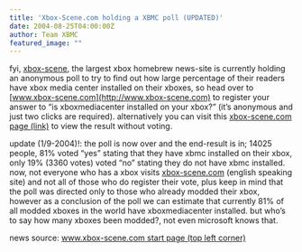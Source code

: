 ```yaml
---
title: 'Xbox-Scene.com holding a XBMC poll (UPDATED)'
date: 2004-08-25T04:00:00Z
author: Team XBMC
featured_image: ""
---
```

fyi, [xbox-scene](http://www.xbox-scene.com), the largest xbox homebrew news-site is currently holding an anonymous poll to try to find out how large percentage of their readers have xbox media center installed on their xboxes, so head over to [www.xbox-scene.com](http://www.xbox-scene.com) to register your answer to “is xboxmediacenter installed on your xbox?” (it’s anonymous and just two clicks are required). alternatively you can visit this [xbox-scene.com page (link)](http://www.xbox-scene.com/index.php?action=results&poll_ident=57) to view the result without voting.

 update (1/9-2004)!: the poll is now over and the end-result is in; 14025 people, 81% voted “yes” stating that they have xbmc installed on their xbox, only 19% (3360 votes) voted “no” stating they do not have xbmc installed. now, not everyone who has a xbox visits [xbox-scene.com](http://www.xbox-scene.com) (english speaking site) and not all of those who do register their vote, plus keep in mind that the poll was directed only to those who already modded their xbox, however as a conclusion of the poll we can estimate that currently 81% of all modded xboxes in the world have xboxmediacenter installed. but who’s to say how many xboxes been modded?, not even microsoft knows that.

 news source: [www.xbox-scene.com start page (top left corner)](http://www.xbox-scene.com)

 